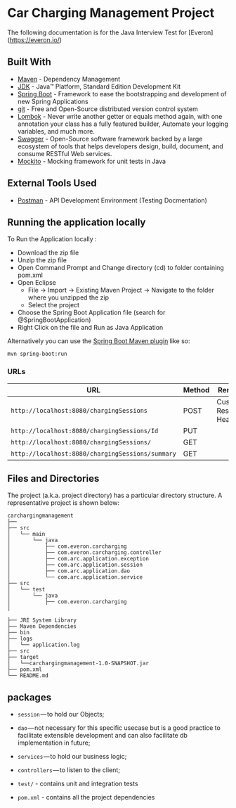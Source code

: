 # Car Charging Management Project
The following documentation is for the Java Interview Test for [Everon] (https://everon.io/)

## Built With

* 	[Maven](https://maven.apache.org/) - Dependency Management
* 	[JDK](http://www.oracle.com/technetwork/java/javase/downloads/jdk8-downloads-2133151.html) - Java™ Platform, Standard Edition Development Kit 
* 	[Spring Boot](https://spring.io/projects/spring-boot) - Framework to ease the bootstrapping and development of new Spring Applications
* 	[git](https://git-scm.com/) - Free and Open-Source distributed version control system 
* 	[Lombok](https://projectlombok.org/) - Never write another getter or equals method again, with one annotation your class has a fully featured builder, Automate your logging variables, and much more.
* 	[Swagger](https://swagger.io/) - Open-Source software framework backed by a large ecosystem of tools that helps developers design, build, document, and consume RESTful Web services.
*	[Mockito](https://site.mockito.org/) - Mocking framework for unit tests in Java

## External Tools Used

* [Postman](https://www.getpostman.com/) - API Development Environment (Testing Docmentation)


## Running the application locally

To Run the Application locally : 

- Download the zip file
- Unzip the zip file 
- Open Command Prompt and Change directory (cd) to folder containing pom.xml
- Open Eclipse 
   - File -> Import -> Existing Maven Project -> Navigate to the folder where you unzipped the zip
   - Select the project
- Choose the Spring Boot Application file (search for @SpringBootApplication)
- Right Click on the file and Run as Java Application

Alternatively you can use the [Spring Boot Maven plugin](https://docs.spring.io/spring-boot/docs/current/reference/html/build-tool-plugins-maven-plugin.html) like so:

```shell
mvn spring-boot:run
```


### URLs

|  URL |  Method | Remarks |
|----------|--------------|--------------|
|`http://localhost:8080/chargingSessions`    | POST | Custom Response Headers|
|`http://localhost:8080/chargingSessions/Id` | PUT  | 
|`http://localhost:8080/chargingSessions/`   | GET  | 
|`http://localhost:8080/chargingSessions/summary` | GET | |



## Files and Directories

The project (a.k.a. project directory) has a particular directory structure. A representative project is shown below:

```
carchargingmanagement 
├── 
├── src
│   └── main
│       └── java
│           ├── com.everon.carcharging
│           ├── com.everon.carcharging.controller
│           ├── com.arc.application.exception
│           ├── com.arc.application.session
│           ├── com.arc.application.dao
│           └── com.arc.application.service
├── src
│   └── test
│       └── java
│           ├── com.everon.carcharging
│           

├── JRE System Library
├── Maven Dependencies
├── bin
├── logs
│   └── application.log
├── src
├── target
│   └──carchargingmanagement-1.0-SNAPSHOT.jar
├── pom.xml
└── README.md
```

## packages

- `session` — to hold our Objects;
- `dao` — not necessary for this specific usecase but is a good practice to facilitate extensible development and can also facilitate db implementation in future;
- `services` — to hold our business logic;
- `controllers` — to listen to the client;

- `test/` - contains unit and integration tests

- `pom.xml` - contains all the project dependencies
 


